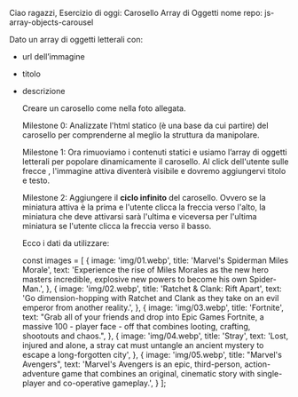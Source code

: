 Ciao ragazzi,
Esercizio di oggi: Carosello Array di Oggetti
nome repo: js-array-objects-carousel

Dato un array di oggetti letterali con:

- url dell’immagine
- titolo
- descrizione

  Creare un carosello come nella foto allegata.

  Milestone 0:
  Analizzate l'html statico (è una base da cui partire) del carosello per comprenderne al meglio la struttura da manipolare.

  Milestone 1:
  Ora rimuoviamo i contenuti statici e usiamo l’array di oggetti letterali per popolare dinamicamente il carosello.
  Al click dell'utente sulle frecce , l'immagine attiva diventerà visibile e dovremo aggiungervi titolo e testo.

  Milestone 2:
  Aggiungere il **ciclo infinito** del carosello. Ovvero se la miniatura attiva è la prima e l'utente clicca la freccia verso l'alto, la miniatura che deve attivarsi sarà l'ultima e viceversa per l'ultima miniatura se l'utente clicca la freccia verso il basso.

  Ecco i dati da utilizzare:

  const images = [
  {
  image: 'img/01.webp',
  title: 'Marvel\'s Spiderman Miles Morale',
  text: 'Experience the rise of Miles Morales as the new hero masters incredible, explosive new powers to become his own Spider-Man.',
  }, {
  image: 'img/02.webp',
  title: 'Ratchet & Clank: Rift Apart',
  text: 'Go dimension-hopping with Ratchet and Clank as they take on an evil emperor from another reality.',
  }, {
  image: 'img/03.webp',
  title: 'Fortnite',
  text: "Grab all of your friends and drop into Epic Games Fortnite, a massive 100 - player face - off that combines looting, crafting, shootouts and chaos.",
  }, {
  image: 'img/04.webp',
  title: 'Stray',
  text: 'Lost, injured and alone, a stray cat must untangle an ancient mystery to escape a long-forgotten city',
  }, {
  image: 'img/05.webp',
  title: "Marvel's Avengers",
  text: 'Marvel\'s Avengers is an epic, third-person, action-adventure game that combines an original, cinematic story with single-player and co-operative gameplay.',
  }
  ];
